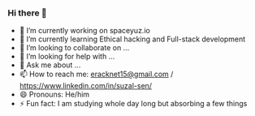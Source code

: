 ### Hi there 👋



- 🔭 I’m currently working on spaceyuz.io
- 🌱 I’m currently learning Ethical hacking and Full-stack development
- 👯 I’m looking to collaborate on ...
- 🤔 I’m looking for help with ...
- 💬 Ask me about ...
- 📫 How to reach me: eracknet15@gmail.com / https://www.linkedin.com/in/suzal-sen/
- 😄 Pronouns: He/him
- ⚡ Fun fact: I am studying whole day long but absorbing a few things

